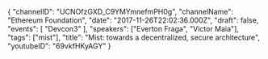 {
    "channelID": "UCNOfzGXD_C9YMYmnefmPH0g",
    "channelName": "Ethereum Foundation",
    "date": "2017-11-26T22:02:36.000Z",
    "draft": false,
    "events": [
        "Devcon3"
    ],
    "speakers": ["Everton Fraga", "Victor Maia"],
    "tags": ["mist"],
    "title": "Mist: towards a decentralized, secure architecture",
    "youtubeID": "69vkfHKyAGY"
}
